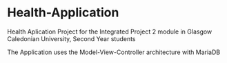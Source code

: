 # Health-Application


Health Aplication Project for the Integrated Project 2 module in Glasgow Caledonian University, Second Year students

The Application uses the Model-View-Controller architecture with MariaDB
